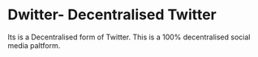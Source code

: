 # Dwitter- Decentralised Twitter
Its is a Decentralised form of Twitter. This is a 100% decentralised social media paltform. 
